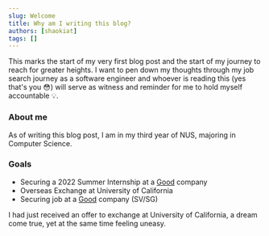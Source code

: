 ```yaml
---
slug: Welcome
title: Why am I writing this blog?
authors: [shaokiat]
tags: []
---
```


This marks the start of my very first blog post and the start of my journey to reach for greater heights.
I want to pen down my thoughts through my job search journey as a software engineer and whoever is reading this (yes that's you :flushed:) will
serve as witness and reminder for me to hold myself accountable :bulb:.

### About me

As of writing this blog post, I am in my third year of NUS, majoring in Computer Science.

### Goals

- Securing a 2022 Summer Internship at a [Good](/blog/good-company) company
- Overseas Exchange at University of California
- Securing job at a [Good](/blog/good-company) company (SV/SG)

I had just received an offer to exchange at University of California, a dream come true, yet at the same time feeling uneasy.
